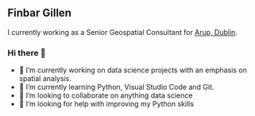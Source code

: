 ## Finbar Gillen

I currently working as a Senior Geospatial Consultant for [Arup, Dublin](https://www.arup.com/offices/ireland/dublin).

### Hi there 👋

- 🔭 I’m currently working on data science projects with an emphasis on spatial analysis.
- 🌱 I’m currently learning Python, Visual Studio Code and Git.
- 👯 I’m looking to collaborate on anything data science
- 🤔 I’m looking for help with improving my Python skills

<!--
**fgillen01/fgillen01** is a ✨ _special_ ✨ repository because its `README.md` (this file) appears on your GitHub profile.

Here are some ideas to get you started:

- 🔭 I’m currently working on ...
- 🌱 I’m currently learning ...
- 👯 I’m looking to collaborate on ...
- 🤔 I’m looking for help with ...
- 💬 Ask me about ...
- 📫 How to reach me: ...
- 😄 Pronouns: ...
- ⚡ Fun fact: ...
-->
